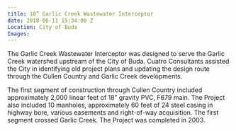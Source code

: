 ```yaml
---
title: 18” Garlic Creek Wastewater Interceptor​​
date: 2018-06-11 15:34:00 Z
Location: City of Buda
Images: 
---
```


The Garlic Creek Wastewater Interceptor was designed to serve the Garlic Creek watershed upstream of the City of Buda.  Cuatro Consultants assisted the City in identifying old project plans and updating the design route through the Cullen Country and Garlic Creek developments.

The first segment of construction through Cullen Country included approximately 2,000 linear feet of 18” gravity PVC, F679 main.  The Project also included 10 manholes, approximately 60 feet of 24 steel casing in highway bore, various easements and right-of-way acquisition.  The first segment crossed Garlic Creek.  The Project was completed in 2003.